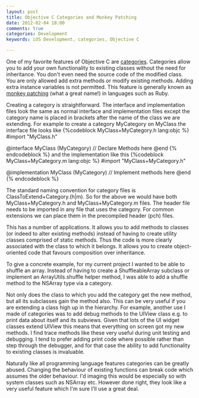 ```yaml
--- 
layout: post
title: Objective C Categories and Monkey Patching
date: 2012-02-04 18:00
comments: true
categories: Development
keywords: iOS Development, categories, Objective C

---
```

One of my favorite features of Objective C are [categories](http://developer.apple.com/library/ios/#documentation/cocoa/conceptual/objectivec/chapters/occategories.html). Categories allow you to add your own functionality to existing classes without the need for inheritance. You don't even need the source code of the modified class. You are only allowed add extra methods or modify existing methods. Adding extra instance variables is not permitted. This feature is generally known as [monkey patching](http://en.wikipedia.org/wiki/Monkey_patch) (what a great name!) in languages such as Ruby.

Creating a category is straightforward. The interface and implementation files look the same as normal interface and implementation files except the category name is placed in brackets after the name of the class we are extending. For example to create a category MyCategory on MyClass the interface file looks like
{%codeblock MyClass+MyCategory.h lang:objc %}
#import "MyClass.h"

@interface MyClass (MyCategory)
    // Declare Methods here
@end
{% endcodeblock %}
and the implementation like this
{%codeblock MyClass+MyCategory.m lang:objc %}
#import "MyClass+MyCategory.h"

@implementation MyClass (MyCategory)
    // Implement methods here
@end
{% endcodeblock %}

The standard naming convention for category files is ClassToExtend+Category.(h|m). So for the above we would have both MyClass+MyCategory.h and MyClass+MyCategory.m files. The header file needs to be imported in any file that uses the category. For common extensions we can place them in the precompiled header (pch) files.

This has a number of applications. It allows you to add methods to classes (or indeed to alter existing methods) instead of having to create utility classes comprised of static methods. Thus the code is more clearly associated with the class to which it belongs. It allows you to create object-oriented code that favours composition over inheritance.

To give a concrete example, for my current project I wanted to be able to shuffle an array. Instead of having to create a ShuffleableArray subclass or implement an ArrayUtils.shuffle helper method, I was able to add a shuffle method to the NSArray type via a category.

Not only does the class to which you add the category get the new method, but all its subclasses gain the method also. This can be very useful if you are extending a class high up in the hierarchy. For example, another use I made of categories was to add debug methods to the UIView class e.g. to print data about itself and its subviews. Given that lots of the UI widget classes extend UIView this means that everything on screen got my new methods. I find trace methods like these very useful during unit testing and debugging. I tend to prefer adding print code where possible rather than step through the debugger, and for that case the ability to add functionality to existing classes is invaluable.

Naturally like all programming language features categories can be greatly abused. Changing the behaviour of existing functions can break code which assumes the older behaviour. I'd imaging this would be especially so with system classes such as NSArray etc. However done right, they look like a very useful feature which I'm sure I'll use a great deal.
